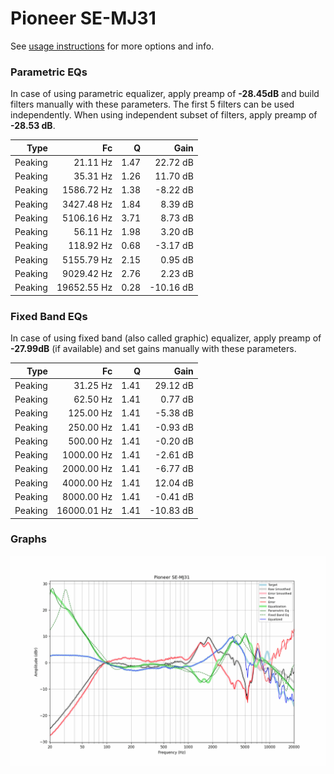 # Pioneer SE-MJ31
See [usage instructions](https://github.com/jaakkopasanen/AutoEq#usage) for more options and info.

### Parametric EQs
In case of using parametric equalizer, apply preamp of **-28.45dB** and build filters manually
with these parameters. The first 5 filters can be used independently.
When using independent subset of filters, apply preamp of **-28.53 dB**.

| Type    | Fc          |    Q | Gain      |
|--------:|------------:|-----:|----------:|
| Peaking | 21.11 Hz    | 1.47 | 22.72 dB  |
| Peaking | 35.31 Hz    | 1.26 | 11.70 dB  |
| Peaking | 1586.72 Hz  | 1.38 | -8.22 dB  |
| Peaking | 3427.48 Hz  | 1.84 | 8.39 dB   |
| Peaking | 5106.16 Hz  | 3.71 | 8.73 dB   |
| Peaking | 56.11 Hz    | 1.98 | 3.20 dB   |
| Peaking | 118.92 Hz   | 0.68 | -3.17 dB  |
| Peaking | 5155.79 Hz  | 2.15 | 0.95 dB   |
| Peaking | 9029.42 Hz  | 2.76 | 2.23 dB   |
| Peaking | 19652.55 Hz | 0.28 | -10.16 dB |

### Fixed Band EQs
In case of using fixed band (also called graphic) equalizer, apply preamp of **-27.99dB**
(if available) and set gains manually with these parameters.

| Type    | Fc          |    Q | Gain      |
|--------:|------------:|-----:|----------:|
| Peaking | 31.25 Hz    | 1.41 | 29.12 dB  |
| Peaking | 62.50 Hz    | 1.41 | 0.77 dB   |
| Peaking | 125.00 Hz   | 1.41 | -5.38 dB  |
| Peaking | 250.00 Hz   | 1.41 | -0.93 dB  |
| Peaking | 500.00 Hz   | 1.41 | -0.20 dB  |
| Peaking | 1000.00 Hz  | 1.41 | -2.61 dB  |
| Peaking | 2000.00 Hz  | 1.41 | -6.77 dB  |
| Peaking | 4000.00 Hz  | 1.41 | 12.04 dB  |
| Peaking | 8000.00 Hz  | 1.41 | -0.41 dB  |
| Peaking | 16000.01 Hz | 1.41 | -10.83 dB |

### Graphs
![](./Pioneer%20SE-MJ31.png)